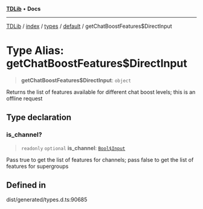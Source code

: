 [**TDLib**](../../../../../../README.md) • **Docs**

***

[TDLib](../../../../../../modules.md) / [index](../../../../../README.md) / [types](../../../README.md) / [default](../README.md) / getChatBoostFeatures$DirectInput

# Type Alias: getChatBoostFeatures$DirectInput

> **getChatBoostFeatures$DirectInput**: `object`

Returns the list of features available for different chat boost levels; this is an offline request

## Type declaration

### is\_channel?

> `readonly` `optional` **is\_channel**: [`Bool$Input`](Bool$Input.md)

Pass true to get the list of features for channels; pass false to get the list of features for supergroups

## Defined in

dist/generated/types.d.ts:90685
